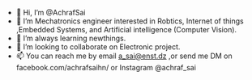 - 👋 Hi, I’m @AchrafSai 
- 👀 I’m Mechatronics engineer interested in Robtics, Internet of things ,Embedded Systems, and Artificial intelligence (Computer Vision).
- 🌱 I’m always learning newthings. 
- 💞️ I’m looking to collaborate on Electronic project.
- 📫 You can reach me by email a_sai@enst.dz ,or send me DM on facebook.com/achrafsaihn/ or Instagram @achraf_sai

<!---
AchrafSai/AchrafSai is a ✨ special ✨ repository because its `README.md` (this file) appears on your GitHub profile.
You can click the Preview link to take a look at your changes.
--->
